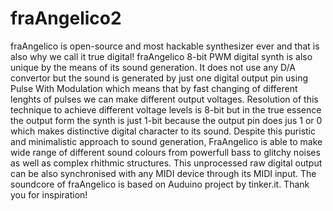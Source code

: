 fraAngelico2
============

fraAngelico is open-source and most hackable synthesizer ever and that is also why we call it true digital!
fraAngelico 8-bit PWM digital synth is also unique by the means of its sound generation. It does not use any D/A convertor but the sound is generated by just one digital output pin using Pulse With Modulation which means that by fast changing of different lenghts of pulses we can make different output voltages. Resolution of this technique to achieve different voltage levels is 8-bit but in the true essence the output form the synth is just 1-bit because the output pin does jus 1 or 0 which makes distinctive digital character to its sound.
Despite this puristic and minimalistic approach to sound generation, FraAngelico is able to make wide range of different sound colours from powerfull bass to glitchy noises as well as complex rhithmic structures.
This unprocessed raw digital output can be also synchronised with any MIDI device through its MIDI input.
The soundcore of fraAngelico is based on Auduino project by tinker.it. Thank you for inspiration!
